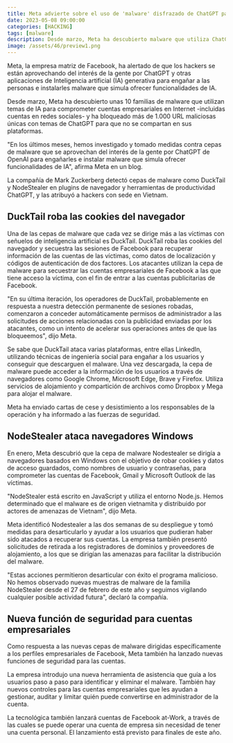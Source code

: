 ```yaml
---
title: Meta advierte sobre el uso de 'malware' disfrazado de ChatGPT para robar datos
date: 2023-05-08 09:00:00 
categories: [HACKING]
tags: [malware]
description: Desde marzo, Meta ha descubierto malware que utiliza ChatGPT y otras herramientas de inteligencia artificial generativa para robar datos de usuarios y comprometer cuentas empresariales.
image: /assets/46/preview1.png
--- 
```



Meta, la empresa matriz de Facebook, ha alertado de que los hackers se están aprovechando del interés de la gente por ChatGPT y otras aplicaciones de Inteligencia artificial (IA) generativa para engañar a las personas e instalarles malware que simula ofrecer funcionalidades de IA.  

Desde marzo, Meta ha descubierto unas 10 familias de malware que utilizan temas de IA para comprometer cuentas empresariales en Internet -incluidas cuentas en redes sociales- y ha bloqueado más de 1.000 URL maliciosas únicas con temas de ChatGPT para que no se compartan en sus plataformas.

"En los últimos meses, hemos investigado y tomado medidas contra cepas de malware que se aprovechan del interés de la gente por ChatGPT de OpenAI para engañarles e instalar malware que simula ofrecer funcionalidades de IA", afirma Meta en un blog. 

La compañía de Mark Zuckerberg detectó cepas de malware como DuckTail y NodeStealer en plugins de navegador y herramientas de productividad ChatGPT, y las atribuyó a hackers con sede en Vietnam.


## DuckTail roba las cookies del navegador

Una de las cepas de malware que cada vez se dirige más a las víctimas con señuelos de inteligencia artificial es DuckTail. DuckTail roba las cookies del navegador y secuestra las sesiones de Facebook para recuperar información de las cuentas de las víctimas, como datos de localización y códigos de autenticación de dos factores. Los atacantes utilizan la cepa de malware para secuestrar las cuentas empresariales de Facebook a las que tiene acceso la víctima, con el fin de entrar a las cuentas publicitarias de Facebook. 

"En su última iteración, los operadores de DuckTail, probablemente en respuesta a nuestra detección permanente de sesiones robadas, comenzaron a conceder automáticamente permisos de administrador a las solicitudes de acciones relacionadas con la publicidad enviadas por los atacantes, como un intento de acelerar sus operaciones antes de que las bloqueemos", dijo Meta. 

Se sabe que DuckTail ataca varias plataformas, entre ellas LinkedIn, utilizando técnicas de ingeniería social para engañar a los usuarios y conseguir que descarguen el malware. Una vez descargada, la cepa de malware puede acceder a la información de los usuarios a través de navegadores como Google Chrome, Microsoft Edge, Brave y Firefox. Utiliza servicios de alojamiento y compartición de archivos como Dropbox y Mega para alojar el malware.

Meta ha enviado cartas de cese y desistimiento a los responsables de la operación y ha informado a las fuerzas de seguridad.


## NodeStealer ataca navegadores Windows

En enero, Meta descubrió que la cepa de malware Nodestealer se dirigía a navegadores basados en Windows con el objetivo de robar cookies y datos de acceso guardados, como nombres de usuario y contraseñas, para comprometer las cuentas de Facebook, Gmail y Microsoft Outlook de las víctimas. 

"NodeStealer está escrito en JavaScript y utiliza el entorno Node.js. Hemos determinado que el malware es de origen vietnamita y distribuido por actores de amenazas de Vietnam", dijo Meta. 

Meta identificó Nodestealer a las dos semanas de su despliegue y tomó medidas para desarticularlo y ayudar a los usuarios que pudieran haber sido atacados a recuperar sus cuentas. La empresa también presentó solicitudes de retirada a los registradores de dominios y proveedores de alojamiento, a los que se dirigían las amenazas para facilitar la distribución del malware. 

"Estas acciones permitieron desarticular con éxito el programa malicioso. No hemos observado nuevas muestras de malware de la familia NodeStealer desde el 27 de febrero de este año y seguimos vigilando cualquier posible actividad futura", declaró la compañía.

## Nueva función de seguridad para cuentas empresariales

Como respuesta a las nuevas cepas de malware dirigidas específicamente a los perfiles empresariales de Facebook, Meta también ha lanzado nuevas funciones de seguridad para las cuentas. 

La empresa introdujo una nueva herramienta de asistencia que guía a los usuarios paso a paso para identificar y eliminar el malware. También hay nuevos controles para las cuentas empresariales que les ayudan a gestionar, auditar y limitar quién puede convertirse en administrador de la cuenta. 

La tecnológica también lanzará cuentas de Facebook at-Work, a través de las cuales se puede operar una cuenta de empresa sin necesidad de tener una cuenta personal. El lanzamiento está previsto para finales de este año.

